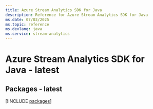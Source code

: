 ```yaml
---
title: Azure Stream Analytics SDK for Java
description: Reference for Azure Stream Analytics SDK for Java
ms.date: 07/03/2025
ms.topic: reference
ms.devlang: java
ms.service: stream-analytics
---
```

# Azure Stream Analytics SDK for Java - latest
## Packages - latest
[!INCLUDE [packages](stream-analytics-index.md)]